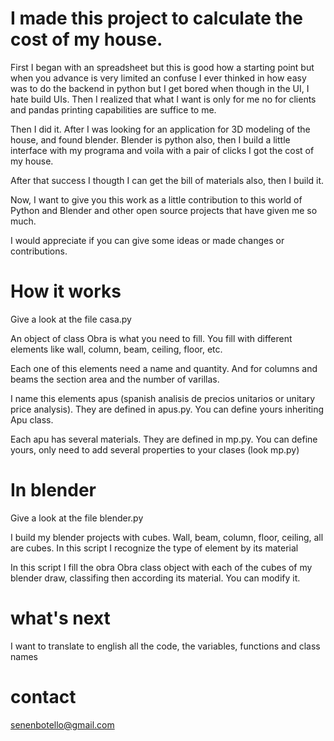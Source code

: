 # I made this project to calculate the cost of my house.

First I began with an spreadsheet but this is good how a starting point but when you advance is very limited an confuse
I ever thinked in how easy was to do the backend in python but I get bored when though in the UI, I hate build UIs. Then I realized that what I want is only for me no for clients and pandas printing capabilities are suffice to me.

Then I did it. After I was looking for an application for 3D modeling of the house, and found blender. Blender is python also, then I build a little interface with my programa and voila with a pair of clicks I got the cost of my house.

After that success I thougth I can get the bill of materials also, then I build it.

Now, I want to give you this work as a little contribution to this world of Python and Blender and other open source projects that have given me so much. 

I would appreciate if you can give some ideas or made changes or contributions.

# How it works

Give a look at the file casa.py

An object of class Obra is what you need to fill. You fill with different elements like wall, column, beam, ceiling, floor, etc.

Each one of this elements need a name and quantity. And for columns and beams the section area and the number of varillas.

I name this elements apus (spanish analisis de precios unitarios or unitary price analysis). They are defined in apus.py. You can define yours inheriting Apu class.

Each apu has several materials. They are defined in mp.py. You can define yours, only need to add several properties to your clases (look mp.py)

# In blender

Give a look at the file blender.py

I build my blender projects with cubes. Wall, beam, column, floor, ceiling, all are cubes. In this script I recognize the type of element by its material

In this script I fill the obra Obra class object with each of the cubes of my blender draw, classifing then according its material. You can modify it.

# what's next

I want to translate to english all the code, the variables, functions and class names

# contact

senenbotello@gmail.com
